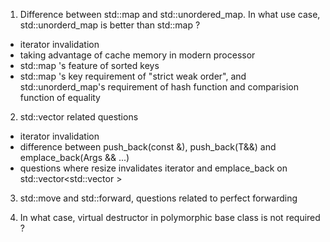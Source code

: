 1. Difference between std::map and std::unordered_map. In what use case, std::unorderd_map is better than std::map ? 
  - iterator invalidation
  - taking advantage of cache memory in modern processor
  - std::map 's feature of sorted keys
  - std::map 's key requirement of "strict weak order",  and std::unorderd_map's requirement of hash function and comparision function of equality

2. std::vector related questions
  - iterator invalidation
  - difference between push_back(const &), push_back(T&&) and emplace_back(Args && ...)
  - questions where resize invalidates iterator and emplace_back on std::vector<std::vector<int> >
  
3. std::move and std::forward, questions related to perfect forwarding

4. In what case, virtual destructor in polymorphic base class is not required ?
